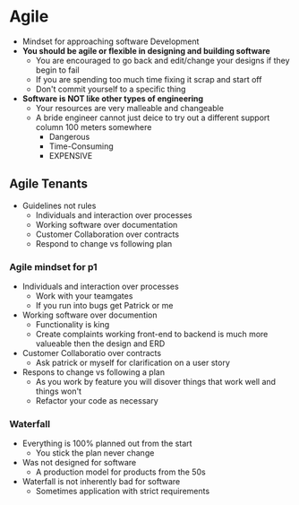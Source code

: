 # Agile 
- Mindset for approaching software Development
- **You should be agile or flexible in designing and building software**
  - You are encouraged to go back and edit/change your designs if they begin to fail
  - If you are spending too much time fixing it scrap and start off
  - Don't commit yourself to a specific thing 
- **Software is NOT like other types of engineering**
  - Your resources are very malleable and changeable
  - A bride engineer cannot just deice to try out a different support column 100 meters somewhere
    - Dangerous
    - Time-Consuming
    - EXPENSIVE

## Agile Tenants
- Guidelines not rules
  - Individuals and interaction over processes
  - Working software over documentation
  - Customer Collaboration over contracts
  - Respond to change vs following plan

### Agile mindset for p1
- Individuals and interaction over processes
  - Work with your teamgates
  - If you run into bugs get Patrick or me
- Working software over documention
  - Functionality is king
  - Create complaints working front-end to backend is much more valueable then the design and ERD
- Customer Collaboratio over contracts
  - Ask patrick or myself for clarification on a user story
- Respons to change vs following a plan
  - As you work by feature you will disover things that work well and things won't
  - Refactor your code as necessary

### Waterfall
- Everything is 100% planned out from the start
  - You stick the plan never change
- Was not designed for software
  - A production model for products from the 50s
- Waterfall is not inherently bad for software
  - Sometimes application with strict requirements

